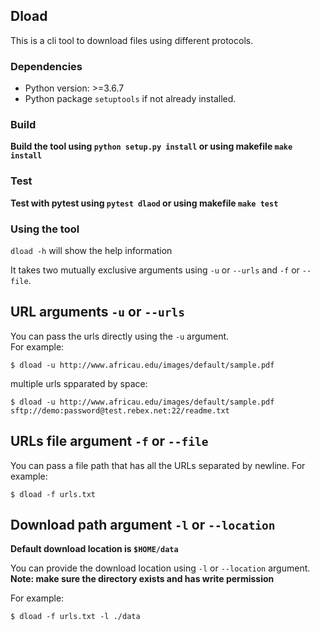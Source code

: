 ## Dload

This is a cli tool to download files using different protocols.

### Dependencies
* Python version: >=3.6.7
* Python package `setuptools` if not already installed.

### Build
**Build the tool using `python setup.py install` or using makefile `make install`**

### Test
**Test with pytest using `pytest dlaod` or using makefile `make test`**

### Using the tool
`dload -h` will show the help information

It takes two mutually exclusive arguments using `-u` or `--urls` and `-f` or `--file`.

## URL arguments `-u` or `--urls`
You can pass the urls directly using the `-u` argument.  
For example:
```
$ dload -u http://www.africau.edu/images/default/sample.pdf
```

multiple urls spparated by space:
```
$ dload -u http://www.africau.edu/images/default/sample.pdf sftp://demo:password@test.rebex.net:22/readme.txt
```

## URLs file argument `-f` or `--file` 
You can pass a file path that has all the URLs separated by newline.
For example:
```
$ dload -f urls.txt
```

## Download path argument `-l` or `--location`
**Default download location is `$HOME/data`**  

You can provide the download location using `-l` or `--location` argument.  
**Note: make sure the directory exists and has write permission**

For example:
```
$ dload -f urls.txt -l ./data
```
